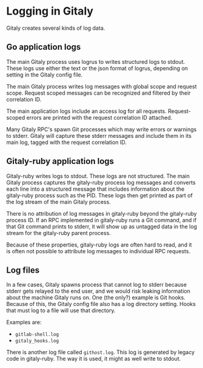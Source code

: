# Logging in Gitaly

Gitaly creates several kinds of log data.

## Go application logs

The main Gitaly process uses logrus to writes structured logs to
stdout. These logs use either the text or the json format of logrus,
depending on setting in the Gitaly config file.

The main Gitaly process writes log messages with global scope and
request scope. Request scoped messages can be recognized and filtered
by their correlation ID.

The main application logs include an access log for all requests.
Request-scoped errors are printed with the request correlation ID
attached.

Many Gitaly RPC's spawn Git processes which may write errors or
warnings to stderr. Gitaly will capture these stderr messages and
include them in its main log, tagged with the request correlation ID.

## Gitaly-ruby application logs

Gitaly-ruby writes logs to stdout. These logs are not structured. The
main Gitaly process captures the gitaly-ruby process log messages and
converts each line into a structured message that includes information
about the gitaly-ruby process such as the PID. These logs then get
printed as part of the log stream of the main Gitaly process.

There is no attribution of log messages in gitaly-ruby beyond the
gitaly-ruby process ID. If an RPC implemented in gitaly-ruby runs a
Git command, and if that Git command prints to stderr, it will show up
as untagged data in the log stream for the gitaly-ruby parent process.

Because of these properties, gitaly-ruby logs are often hard to read,
and it is often not possible to attribute log messages to individual
RPC requests.

## Log files

In a few cases, Gitaly spawns process that cannot log to stderr
because stderr gets relayed to the end user, and we would risk leaking
information about the machine Gitaly runs on. One (the only?) example
is Git hooks. Because of this, the Gitaly config file also has a log
directory setting. Hooks that must log to a file will use that
directory.

Examples are:

- `gitlab-shell.log`
- `gitaly_hooks.log`

There is another log file called `githost.log`. This log is generated
by legacy code in gitaly-ruby. The way it is used, it might as well
write to stdout.
